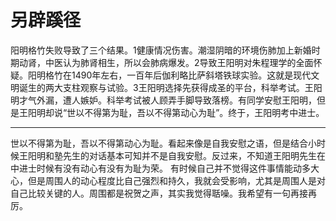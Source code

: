 # 另辟蹊径

阳明格竹失败导致了三个结果。1健康情况伤害。潮湿阴暗的环境伤肺加上新婚时期动肾，中医认为肺肾相生，所以会肺病爆发。2导致王阳明对朱程理学的全面怀疑。阳明格竹在1490年左右，一百年后伽利略比萨斜塔铁球实验。这就是现代文明诞生的两大支柱观察与试验。3王阳明选择先获得成圣的平台，科举考试。王阳明才气外漏，遭人嫉妒。科举考试被人顾弄手脚导致落榜。有同学安慰王阳明，但是王阳明却说“世以不得第为耻，吾以不得第动心为耻”。终于，王阳明考中进士。

***

世以不得第为耻，吾以不得第动心为耻。看起来像是自我安慰之语，但是结合小时候王阳明和塾先生的对话基本可知并不是自我安慰。反过来，不知道王阳明先生在中进士时候有没有动心有没有为耻为荣。
有时候自己并不觉得这件事情能动多大心，但是周围人的动心程度比自己强烈和持久，我就会受影响，尤其是周围人是对自己比较关键的人。周围都是祝贺之声，其实我觉得聒噪。我希望有一句再接再厉。
